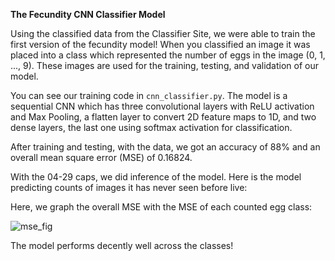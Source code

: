 **The Fecundity CNN Classifier Model**

Using the classified data from the Classifier Site, we were able to train the first version of the fecundity model! When you classified an image it was placed into 
a class which represented the number of eggs in the image (0, 1, ..., 9). These images are used for the training, testing, and validation of our model.

You can see our training code in ```cnn_classifier.py```. The model is a sequential CNN which has three convolutional layers with ReLU activation and Max Pooling,
a flatten layer to convert 2D  feature maps to 1D, and two dense layers, the last one using softmax activation for classification.

After training and testing, with the data, we got an accuracy of 88% and an overall mean square error (MSE) of 0.16824.

With the 04-29 caps, we did inference of the model. Here is the model predicting counts of images it has never seen before live:

Here, we graph the overall MSE with the MSE of each counted egg class:

![mse_fig](https://github.com/user-attachments/assets/856fe14a-80e0-49cc-a12e-26c730726052)

The model performs decently well across the classes!